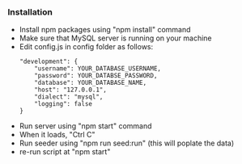 ### Installation

- Install npm packages using "npm install" command
- Make sure that MySQL server is running on your machine
- Edit config.js in config folder as follows:
  ```
  "development": {
      "username": YOUR_DATABASE_USERNAME,
      "password": YOUR_DATABSE_PASSWORD,
      "database": YOUR_DATABASE_NAME,
      "host": "127.0.0.1",
      "dialect": "mysql",
      "logging": false
  }
  ```
- Run server using "npm start" command
- When it loads, "Ctrl C"
- Run seeder using "npm run seed:run" (this will poplate the data)
- re-run script at "npm start"